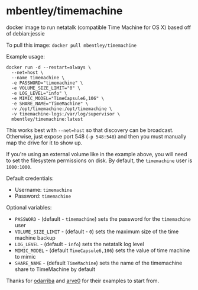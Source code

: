 mbentley/timemachine
====================

docker image to run netatalk (compatible Time Machine for OS X)
based off of debian:jessie

To pull this image:
`docker pull mbentley/timemachine`

Example usage:
```
docker run -d --restart=always \
  --net=host \
  --name timemachine \
  -e PASSWORD="timemachine" \
  -e VOLUME_SIZE_LIMIT="0" \
  -e LOG_LEVEL="info" \
  -e MIMIC_MODEL="TimeCapsule6,106" \
  -e SHARE_NAME="TimeMachine" \
  -v /opt/timemachine:/opt/timemachine \
  -v timemachine-logs:/var/log/supervisor \
  mbentley/timemachine:latest
```

This works best with `--net=host` so that discovery can be broadcast.  Otherwise, just expose port 548 (`-p 548:548`) and then you must manually map the drive for it to show up.

If you're using an external volume like in the example above, you will need to set the filesystem permissions on disk.  By default, the `timemachine` user is `1000:1000`.

Default credentials:
  * Username: `timemachine`
  * Password: `timemachine`

Optional variables:
  * `PASSWORD` - (default - `timemachine`) sets the password for the `timemachine` user
  * `VOLUME_SIZE_LIMIT` - (default - `0`) sets the maximum size of the time machine backup
  * `LOG_LEVEL` - (default - `info`) sets the netatalk log level
  * `MIMIC_MODEL` - (default `TimeCapsule6,106`) sets the value of time machine to mimic
  * `SHARE_NAME` - (default `TimeMachine`) sets the name of the timemachine share to TimeMachine by default

Thanks for [odarriba](https://github.com/odarriba) and [arve0](https://github.com/arve0) for their examples to start from.
